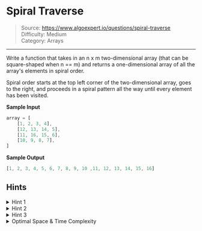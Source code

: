 # Spiral Traverse
> Source: https://www.algoexpert.io/questions/spiral-traverse  
> Difficulty: Medium  
> Category: Arrays
---

Write a function that takes in an n x m two-dimensional array (that can be 
square-shaped when n == m) and returns a one-dimensional array of all the 
array's elements in spiral order.

Spiral order starts at the top left corner of the two-dimensional array, goes
to the right, and proceeds in a spiral pattern all the way until every element
has been visited.

**Sample Input**
```javascript
array = [
    [1, 2, 3, 4],
    [12, 13, 14, 5],
    [11, 16, 15, 6],
    [10, 9, 8, 7],
]
```

**Sample Output**
```javascript
[1, 2, 3, 4, 5, 6, 7, 8, 9, 10 ,11, 12, 13, 14, 15, 16]
```

## Hints

<details>
<summary>Hint 1</summary>
You can think of the spiral that you have to traverse as a set of rectangle
perimeters that progressively get smaller (i.e., that progressively move 
inward in the two-dimensional array).
</details>

<details>
<summary>Hint 2</summary>
Going off of Hint #1, declare four variables: a starting row, a starting
column, an ending row, and an ending column. These four variables represent
the bounds of the first rectangle perimeter in the spiral that you have to
traverse. Traverse that perimeter using those bounds, and then move the bounds
inwards. End your algorithm once the starting row passes the ending row or the
starting column passes the ending column.
</details>

<details>
<summary>Hint 3</summary>
You can solve this problem iteratively or recursively following very similar
logic.
</details>

<details>
<summary>Optimal Space &amp; Time Complexity</summary>
O(n) time | O(n) space - where n is the total number of elements in the array
</details>
